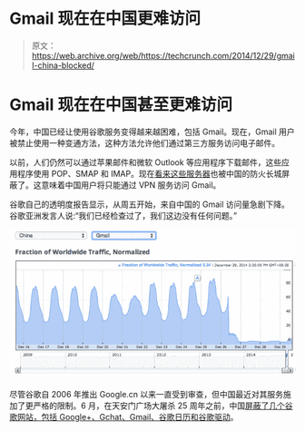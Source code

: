 # Gmail 现在在中国更难访问 

> 原文：<https://web.archive.org/web/https://techcrunch.com/2014/12/29/gmail-china-blocked/>

# Gmail 现在在中国甚至更难访问

今年，中国已经让使用谷歌服务变得越来越困难，包括 Gmail。现在，Gmail 用户被禁止使用一种变通方法，这种方法允许他们通过第三方服务访问电子邮件。

以前，人们仍然可以通过苹果邮件和微软 Outlook 等应用程序下载邮件，这些应用程序使用 POP、SMAP 和 IMAP。现在[看来这些服务器](https://web.archive.org/web/20221206152631/https://www.techinasia.com/china-great-firewall-blocks-access-gmail/)也被中国的防火长城屏蔽了。这意味着中国用户将只能通过 VPN 服务访问 Gmail。

谷歌自己的透明度报告显示，从周五开始，来自中国的 Gmail 访问量急剧下降。谷歌亚洲发言人说:“我们已经检查过了，我们这边没有任何问题。”

![Gmail China](img/b0d7530188442917a068b9bf045b71b3.png)

尽管谷歌自 2006 年推出 Google.cn 以来一直受到审查，但中国最近对其服务施加了更严格的限制。6 月，在天安门广场大屠杀 25 周年之前，中国[屏蔽了几个谷歌网站，包括 Google+、Gchat、Gmail、谷歌日历和谷歌驱动](https://web.archive.org/web/20221206152631/http://mashable.com/2014/06/03/china-blocks-google-tiananmen-square/)。
